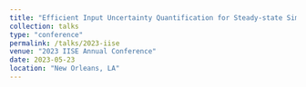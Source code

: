 ```yaml
---
title: "Efficient Input Uncertainty Quantification for Steady-state Simulation"
collection: talks
type: "conference"
permalink: /talks/2023-iise
venue: "2023 IISE Annual Conference"
date: 2023-05-23
location: "New Orleans, LA"
---
```


